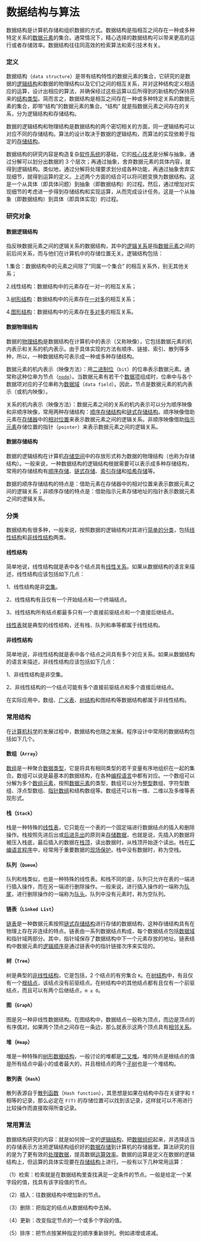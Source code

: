 # 数据结构与算法

数据结构是计算机存储和组织数据的方式。数据结构是指相互之间存在一种或多种特定关系的[数据元素](https://baike.baidu.com/item/数据元素/715313?fromModule=lemma_inlink)的集合。通常情况下，精心选择的数据结构可以带来更高的运行或者存储效率。数据结构往往同高效的检索算法和索引技术有关。



### 定义

数据结构（`data structure`）是带有结构特性的数据元素的集合，它研究的是数据的[逻辑结构](https://baike.baidu.com/item/逻辑结构/9663235?fromModule=lemma_inlink)和数据的物理结构以及它们之间的相互关系，并对这种结构定义相适应的运算，设计出相应的算法，并确保经过这些运算以后所得到的新结构仍保持原来的[结构类型](https://baike.baidu.com/item/结构类型/3458558?fromModule=lemma_inlink)。简而言之，数据结构是相互之间存在一种或多种特定关系的数据元素的集合，即带“结构”的数据元素的集合。“结构” 就是指数据元素之间存在的关系，分为逻辑结构和存储结构。

数据的逻辑结构和物理结构是数据结构的两个密切相关的方面，同一逻辑结构可以对应不同的存储结构。算法的设计取决于数据的逻辑结构，而算法的实现依赖于指定的[存储结构](https://baike.baidu.com/item/存储结构/350782?fromModule=lemma_inlink)。

数据结构的研究内容是构造复杂[软件系统](https://baike.baidu.com/item/软件系统/224122?fromModule=lemma_inlink)的基础，它的[核心技术](https://baike.baidu.com/item/核心技术/3175326?fromModule=lemma_inlink)是分解与抽象。通过分解可以划分出数据的 3 个层次；再通过抽象，舍弃数据元素的具体内容，就得到逻辑结构。类似地，通过分解将处理要求划分成各种功能，再通过抽象舍弃实现细节，就得到运算的定义。上述两个方面的结合可以将问题变换为数据结构。这是一个从具体（即具体问题）到抽象（即数据结构）的过程。然后，通过增加对实现细节的考虑进一步得到存储结构和实现运算，从而完成设计任务。这是一个从抽象（即数据结构）到具体（即具体实现）的过程。



### 研究对象

#### 数据逻辑结构

指反映数据元素之间的逻辑关系的数据结构，其中的[逻辑关系](https://baike.baidu.com/item/逻辑关系/4630096?fromModule=lemma_inlink)是指[数据元素](https://baike.baidu.com/item/数据元素/715313?fromModule=lemma_inlink)之间的前后间关系，而与他们在计算机中的存储位置无关。逻辑结构包括：

1.集合：数据结构中的元素之间除了“同属一个集合” 的相互关系外，别无其他关系；

2.线性结构：数据结构中的元素存在一对一的相互关系； 

3.[树形结构](https://baike.baidu.com/item/树形结构/9663807?fromModule=lemma_inlink)：数据结构中的元素存在[一对多](https://baike.baidu.com/item/一对多/1327103?fromModule=lemma_inlink)的相互关系； 

4.[图形结构](https://baike.baidu.com/item/图形结构/2779484?fromModule=lemma_inlink)：数据结构中的元素存在[多对多](https://baike.baidu.com/item/多对多/6039678?fromModule=lemma_inlink)的相互关系。 

#### 数据物理结构

数据的[物理结构](https://baike.baidu.com/item/物理结构/9663422?fromModule=lemma_inlink)是数据结构在计算机中的表示（又称映像），它包括数据元素的机内表示和关系的机内表示。由于具体实现的方法有顺序、链接、索引、散列等多种，所以，一种数据结构可表示成一种或多种存储结构。

数据元素的机内表示（映像方法）：用[二进制位](https://baike.baidu.com/item/二进制位/8205649?fromModule=lemma_inlink)（`bit`）的位串表示数据元素。通常称这种位串为节点（[`node`](https://baike.baidu.com/item/node/4689680?fromModule=lemma_inlink)）。当数据元素有若干个[数据项](https://baike.baidu.com/item/数据项/3227309?fromModule=lemma_inlink)组成时，位串中与各个数据项对应的子位串称为[数据域](https://baike.baidu.com/item/数据域/53150896?fromModule=lemma_inlink)（`data field`）。因此，节点是数据元素的机内表示（或机内映像）。

关系的机内表示（映像方法）：数据元素之间的关系的机内表示可以分为顺序映像和非顺序映像，常用两种存储结构：[顺序存储结构](https://baike.baidu.com/item/顺序存储结构/1347176?fromModule=lemma_inlink)和[链式存储结构](https://baike.baidu.com/item/链式存储结构/4921270?fromModule=lemma_inlink)。顺序映像借助元素在[存储器](https://baike.baidu.com/item/存储器/1583185?fromModule=lemma_inlink)中的[相对位置](https://baike.baidu.com/item/相对位置/5027686?fromModule=lemma_inlink)来表示数据元素之间的逻辑关系。非顺序映像借助[指示元素](https://baike.baidu.com/item/指示元素/6177297?fromModule=lemma_inlink)存储位置的指针（`pointer`）来表示数据元素之间的逻辑关系。

#### 数据存储结构

数据的逻辑结构在计算机[存储空间](https://baike.baidu.com/item/存储空间/10657950?fromModule=lemma_inlink)中的存放形式称为数据的物理结构（也称为存储结构）。一般来说，一种数据结构的逻辑结构根据需要可以表示成多种存储结构，常用的存储结构有[顺序存储](https://baike.baidu.com/item/顺序存储/23162204?fromModule=lemma_inlink)、[链式存储](https://baike.baidu.com/item/链式存储/56085484?fromModule=lemma_inlink)、[索引存储](https://baike.baidu.com/item/索引存储/23162206?fromModule=lemma_inlink)和[哈希存储](https://baike.baidu.com/item/哈希存储/23162208?fromModule=lemma_inlink)等。

数据的顺序存储结构的特点是：借助元素在存储器中的相对位置来表示数据元素之间的逻辑关系；非顺序存储的特点是：借助指示元素存储地址的指针表示数据元素之间的逻辑关系。



### 分类

数据结构有很多种，一般来说，按照数据的逻辑结构对其进行[简单的分类](https://baike.baidu.com/item/简单的分类/56101026?fromModule=lemma_inlink)，包括[线性结构](https://baike.baidu.com/item/线性结构/7106289?fromModule=lemma_inlink)和[非线性结构](https://baike.baidu.com/item/非线性结构/10476868?fromModule=lemma_inlink)两类。

#### 线性结构

简单地说，线性结构就是表中各个结点具有[线性关系](https://baike.baidu.com/item/线性关系/1653156?fromModule=lemma_inlink)。如果从数据结构的语言来描述，线性结构应该包括如下几点：

1、线性结构是非[空集](https://baike.baidu.com/item/空集/5016874?fromModule=lemma_inlink)。

2、线性结构有且仅有一个开始结点和一个终端结点。

3、线性结构所有结点都最多只有一个直接前驱结点和一个直接后继结点。

[线性表](https://baike.baidu.com/item/线性表/3228081?fromModule=lemma_inlink)就是典型的线性结构，还有栈、队列和串等都属于线性结构。

#### 非线性结构

简单地说，非线性结构就是表中各个结点之间具有多个对应关系。如果从数据结构的语言来描述，非线性结构应该包括如下几点： 

1、非线性结构是非空集。

2、非线性结构的一个结点可能有多个直接前驱结点和多个直接后继结点。 

在实际应用中，数组、[广义表](https://baike.baidu.com/item/广义表/3685109?fromModule=lemma_inlink)、[树结构](https://baike.baidu.com/item/树结构/3399688?fromModule=lemma_inlink)和图结构等数据结构都属于非线性结构。 



### 常用结构

在[计算机科学](https://baike.baidu.com/item/计算机科学/9132?fromModule=lemma_inlink)的发展过程中，数据结构也随之发展。程序设计中常用的数据结构包括如下几个。

#### 数组（`Array`）

[数组](https://baike.baidu.com/item/数组/3794097?fromModule=lemma_inlink)是一种聚合[数据类型](https://baike.baidu.com/item/数据类型/10997964?fromModule=lemma_inlink)，它是将具有相同类型的若干变量有序地组织在一起的集合。数组可以说是最基本的数据结构，在各种[编程语言](https://baike.baidu.com/item/编程语言/9845131?fromModule=lemma_inlink)中都有对应。一个数组可以分解为多个[数组元素](https://baike.baidu.com/item/数组元素/10982862?fromModule=lemma_inlink)，按照[数据元素](https://baike.baidu.com/item/数据元素/715313?fromModule=lemma_inlink)的类型，数组可以分为[整型](https://baike.baidu.com/item/整型/4813071?fromModule=lemma_inlink)数组、字符型数组、浮点型数组、[指针数组](https://baike.baidu.com/item/指针数组/8669080?fromModule=lemma_inlink)和结构数组等。数组还可以有一维、二维以及多维等表现形式。

#### 栈（`Stack`）

栈是一种特殊的[线性表](https://baike.baidu.com/item/线性表/3228081?fromModule=lemma_inlink)，它只能在一个表的一个固定端进行数据结点的插入和删除操作。栈按照先进后出或[后进先出](https://baike.baidu.com/item/后进先出/53576033?fromModule=lemma_inlink)的原则来[存储数据](https://baike.baidu.com/item/存储数据/14717603?fromModule=lemma_inlink)，也就是说，先插入的数据将被压入栈底，最后插入的数据在[栈顶](https://baike.baidu.com/item/栈顶/56511030?fromModule=lemma_inlink)，读出数据时，从栈顶开始逐个读出。栈在[汇编语言程序](https://baike.baidu.com/item/汇编语言程序/5320045?fromModule=lemma_inlink)中，经常用于重要数据的[现场保护](https://baike.baidu.com/item/现场保护/16498642?fromModule=lemma_inlink)。栈中没有数据时，称为空栈。

#### 队列（`Queue`）

队列和栈类似，也是一种特殊的线性表。和栈不同的是，队列只允许在表的一端进行插入操作，而在另一端进行删除操作。一般来说，进行插入操作的一端称为[队尾](https://baike.baidu.com/item/队尾/53401782?fromModule=lemma_inlink)，进行删除操作的一端称为[队头](https://baike.baidu.com/item/队头/54517818?fromModule=lemma_inlink)。队列中没有元素时，称为空队列。

#### 链表（`Linked List`）

[链表](https://baike.baidu.com/item/链表/9794473?fromModule=lemma_inlink)是一种数据元素按照[链式存储结构](https://baike.baidu.com/item/链式存储结构/4921270?fromModule=lemma_inlink)进行存储的数据结构，这种存储结构具有在物理上存在非连续的特点。链表由一系列数据结点构成，每个数据结点包括[数据域](https://baike.baidu.com/item/数据域/53150896?fromModule=lemma_inlink)和指针域两部分。其中，指针域保存了数据结构中下一个元素存放的地址。链表结构中数据元素的[逻辑顺序](https://baike.baidu.com/item/逻辑顺序/2877400?fromModule=lemma_inlink)是通过链表中的指针链接次序来实现的。

#### 树（`Tree`）

树是典型的[非线性结构](https://baike.baidu.com/item/非线性结构/10476868?fromModule=lemma_inlink)，它是包括，2 个结点的有穷集合 `K`。在[树结构](https://baike.baidu.com/item/树结构/3399688?fromModule=lemma_inlink)中，有且仅有一个[根结点](https://baike.baidu.com/item/根结点/9795570?fromModule=lemma_inlink)，该结点没有前驱结点。在树结构中的其他结点都有且仅有一个前驱结点，而且可以有两个后继结点，`m ≥ 0`。

#### 图（`Graph`）

图是另一种非线性数据结构。在图结构中，数据结点一般称为顶点，而边是顶点的有序偶对。如果两个顶点之间存在一条边，那么就表示这两个顶点具有[相邻关系](https://baike.baidu.com/item/相邻关系/5905381?fromModule=lemma_inlink)。

#### 堆（`Heap`）

堆是一种特殊的[树形数据结构](https://baike.baidu.com/item/树形数据结构/21506701?fromModule=lemma_inlink)，一般讨论的堆都是[二叉堆](https://baike.baidu.com/item/二叉堆/10978086?fromModule=lemma_inlink)。堆的特点是根结点的值是所有结点中最小的或者最大的，并且根结点的两个[子树](https://baike.baidu.com/item/子树/1624505?fromModule=lemma_inlink)也是一个堆结构。

#### 散列表（`Hash`）

散列表源自于[散列函数](https://baike.baidu.com/item/散列函数/2366288?fromModule=lemma_inlink)（`Hash function`），其思想是如果在结构中存在关键字和 `T` 相等的记录，那么必定在 `F(T)` 的存储位置可以找到该记录，这样就可以不用进行比较操作而直接取得所查记录。



### 常用算法

数据结构研究的内容：就是如何按一定的[逻辑结构](https://baike.baidu.com/item/逻辑结构/9663235?fromModule=lemma_inlink)，把[数据组织](https://baike.baidu.com/item/数据组织/5199063?fromModule=lemma_inlink)起来，并选择适当的存储表示方法把逻辑结构组织好的[数据存储](https://baike.baidu.com/item/数据存储/9827490?fromModule=lemma_inlink)到计算机的存储器里。算法研究的目的是为了更有效的[处理数据](https://baike.baidu.com/item/处理数据/18940739?fromModule=lemma_inlink)，提高数据[运算效率](https://baike.baidu.com/item/运算效率/22099340?fromModule=lemma_inlink)。数据的运算是定义在数据的逻辑结构上，但运算的具体实现要在[存储结构](https://baike.baidu.com/item/存储结构/350782?fromModule=lemma_inlink)上进行。一般有以下几种常用运算：

（1）检索：检索就是在数据结构里查找满足一定条件的节点。一般是给定一个某字段的值，找具有该字段值的节点。

（2）插入：往数据结构中增加新的节点。

（3）删除：把指定的结点从数据结构中去掉。

（4）更新：改变指定节点的一个或多个字段的值。

（5）排序：把节点按某种指定的顺序重新排列。例如递增或递减。

